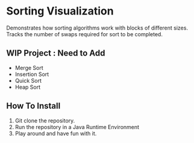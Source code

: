 # Sorting Visualization
Demonstrates how sorting algorithms work with blocks of different sizes.
Tracks the number of swaps required for sort to be completed. 


## WIP Project : Need to Add
- Merge Sort
- Insertion Sort
- Quick Sort
- Heap Sort

## How To Install
1. Git clone the repository.
2. Run the repository in a Java Runtime Environment
3. Play around and have fun with it.
